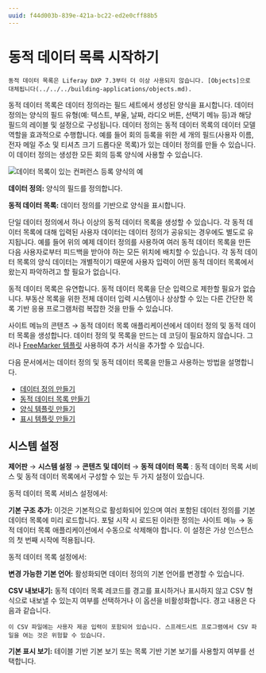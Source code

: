 ```yaml
---
uuid: f44d003b-839e-421a-bc22-ed2e0cff88b5
---
```


# 동적 데이터 목록 시작하기

```{important}
동적 데이터 목록은 Liferay DXP 7.3부터 더 이상 사용되지 않습니다. [Objects]으로 대체됩니다(../../../building-applications/objects.md).
```

동적 데이터 목록은 데이터 정의라는 필드 세트에서 생성된 양식을 표시합니다. 데이터 정의는 양식의 필드 유형(예: 텍스트, 부울, 날짜, 라디오 버튼, 선택기 메뉴 등)과 해당 필드의 레이블 및 설정으로 구성됩니다. 데이터 정의는 동적 데이터 목록의 데이터 모델 역할을 효과적으로 수행합니다. 예를 들어 회의 등록을 위한 세 개의 필드(사용자 이름, 전자 메일 주소 및 티셔츠 크기 드롭다운 목록)가 있는 데이터 정의를 만들 수 있습니다. 이 데이터 정의는 생성한 모든 회의 등록 양식에 사용할 수 있습니다.

![데이터 목록이 있는 컨퍼런스 등록 양식의 예](./getting-started-with-dynamic-data-lists/images/01.png)

**데이터 정의:** 양식의 필드를 정의합니다.

**동적 데이터 목록:** 데이터 정의를 기반으로 양식을 표시합니다.

단일 데이터 정의에서 하나 이상의 동적 데이터 목록을 생성할 수 있습니다. 각 동적 데이터 목록에 대해 입력된 사용자 데이터는 데이터 정의가 공유되는 경우에도 별도로 유지됩니다. 예를 들어 위의 예제 데이터 정의를 사용하여 여러 동적 데이터 목록을 만든 다음 사용자로부터 피드백을 받아야 하는 모든 위치에 배치할 수 있습니다. 각 동적 데이터 목록의 양식 데이터는 개별적이기 때문에 사용자 입력이 어떤 동적 데이터 목록에서 왔는지 파악하려고 할 필요가 없습니다.

동적 데이터 목록은 유연합니다. 동적 데이터 목록을 단순 입력으로 제한할 필요가 없습니다. 부동산 목록을 위한 전체 데이터 입력 시스템이나 상상할 수 있는 다른 간단한 목록 기반 응용 프로그램처럼 복잡한 것을 만들 수 있습니다.

사이트 메뉴의 콘텐츠 &rarr; 동적 데이터 목록 애플리케이션에서 데이터 정의 및 동적 데이터 목록을 생성합니다. 데이터 정의 및 목록을 만드는 데 코딩이 필요하지 않습니다. 그러나 [FreeMarker 템플릿](https://freemarker.apache.org/) 사용하여 추가 서식을 추가할 수 있습니다.

다음 문서에서는 데이터 정의 및 동적 데이터 목록을 만들고 사용하는 방법을 설명합니다.

* [데이터 정의 만들기](./creating-data-definitions.md)
* [동적 데이터 목록 만들기](./creating-data-lists.md)
* [양식 템플릿 만들기](./creating-form-templates.md)
* [표시 템플릿 만들기](./creating-display-templates.md)

## 시스템 설정

**제어판** &rarr; **시스템 설정** &rarr; **콘텐츠 및 데이터** &rarr; **동적 데이터 목록** : 동적 데이터 목록 서비스 및 동적 데이터 목록에서 구성할 수 있는 두 가지 설정이 있습니다.

동적 데이터 목록 서비스 설정에서:

**기본 구조 추가:** 이것은 기본적으로 활성화되어 있으며 여러 포함된 데이터 정의를 기본 데이터 목록에 미리 로드합니다. 포털 시작 시 로드된 이러한 정의는 사이트 메뉴 → 동적 데이터 목록 애플리케이션에서 수동으로 삭제해야 합니다. 이 설정은 가상 인스턴스의 첫 번째 시작에 적용됩니다.

동적 데이터 목록 설정에서:

**변경 가능한 기본 언어:** 활성화되면 데이터 정의의 기본 언어를 변경할 수 있습니다.

**CSV 내보내기:** 동적 데이터 목록 레코드를 경고를 표시하거나 표시하지 않고 CSV 형식으로 내보낼 수 있는지 여부를 선택하거나 이 옵션을 비활성화합니다. 경고 내용은 다음과 같습니다.

```{warning}
이 CSV 파일에는 사용자 제공 입력이 포함되어 있습니다. 스프레드시트 프로그램에서 CSV 파일을 여는 것은 위험할 수 있습니다.
```

**기본 표시 보기:** 테이블 기반 기본 보기 또는 목록 기반 기본 보기를 사용할지 여부를 선택합니다.
